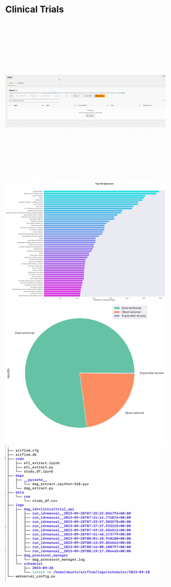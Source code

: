 # Clinical Trials 

![gif](images/airflow.gif)
![png](images/sponsors_bar.png)
![png](images/types_pie.png)
![png](images/tree.png)





 
